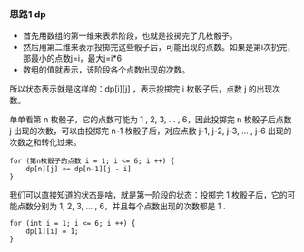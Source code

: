 ### 思路1 dp

- 首先用数组的第一维来表示阶段，也就是投掷完了几枚骰子。
- 然后用第二维来表示投掷完这些骰子后，可能出现的点数。如果是第i次扔完，那最小的点数j=i，最大j=i*6
- 数组的值就表示，该阶段各个点数出现的次数。

所以状态表示就是这样的：dp[i][j] ，表示投掷完 i 枚骰子后，点数 j 的出现次数。

单单看第 n 枚骰子，它的点数可能为 1 , 2, 3, ... , 6，因此投掷完 n 枚骰子后点数 j 出现的次数，可以由投掷完 n-1 枚骰子后，对应点数 j-1, j-2, j-3, ... , j-6 出现的次数之和转化过来。


```
for (第n枚骰子的点数 i = 1; i <= 6; i ++) {
    dp[n][j] += dp[n-1][j - i]
}
```

我们可以直接知道的状态是啥，就是第一阶段的状态：投掷完 1 枚骰子后，它的可能点数分别为 1, 2, 3, ... , 6，并且每个点数出现的次数都是 1 .

```
for (int i = 1; i <= 6; i ++) {
    dp[1][i] = 1;
}
```
